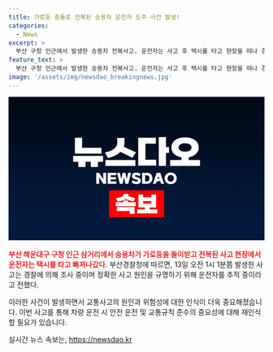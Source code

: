```yaml
---
title: 가로등 충돌로 전복된 승용차 운전자 도주 사건 발생!
categories:
  - News
excerpt: >
  부산 구청 인근에서 발생한 승용차 전복사고. 운전자는 사고 후 택시를 타고 현장을 떠나 경찰이 추적 중. 정확한 원인 조사 중이지만, 운전자는 아직 발견되지 않았다. 더팩트에서는 24시간 제보를 기다리고 있으니, 사건에 대한 추가 정보가 있다면 제보해 주시기 바랍니다. [자세히 보기]
feature_text: >
  부산 구청 인근에서 발생한 승용차 전복사고. 운전자는 사고 후 택시를 타고 현장을 떠나 경찰이 추적 중. 정확한 원인 조사 중이지만, 운전자는 아직 발견되지 않았다. 더팩트에서는 24시간 제보를 기다리고 있으니, 사건에 대한 추가 정보가 있다면 제보해 주시기 바랍니다. [자세히 보기]
image: '/assets/img/newsdao_breakingnews.jpg'
---
```


<p><img src="/assets/img/newsdao_breakingnews.jpg" alt="pcversion 속보" /></p>

<p><b><span style="color: #ee2323;">부산 해운대구 구청 인근 삼거리에서 승용차가 가로등을 들이받고 전복된 사고 현장에서 운전자는 택시를 타고 빠져나갔다.</span></b> 부산경찰청에 따르면, 13일 오전 1시 1분쯤 발생한 사고는 경찰에 의해 조사 중이며 정확한 사고 원인을 규명하기 위해 운전자를 추적 중이라고 전했다. </p>

<p>이러한 사건이 발생하면서 교통사고의 원인과 위험성에 대한 인식이 더욱 중요해졌습니다. 이번 사고를 통해 차량 운전 시 안전 운전 및 교통규칙 준수의 중요성에 대해 재인식할 필요가 있습니다.</p>
실시간 뉴스 속보는, <a href="https://newsdao.kr" rel="dofollow">https://newsdao.kr</a>



